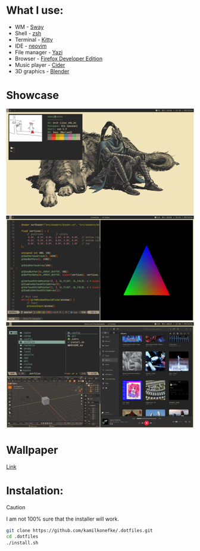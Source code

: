# What I use:
- WM - [Sway](https://swaywm.org/)
- Shell - [zsh](https://zsh.org/)
- Terminal - [Kitty](https://github.com/kovidgoyal/kitty)
- IDE - [neovim](https://neovim.io/)
- File manager - [Yazi](https://github.com/sxyazi/yazi)
- Browser - [Firefox Developer Edition](https://www.mozilla.org/en-US/firefox/developer/)
- Music player - [Cider](https://cider.sh/)
- 3D graphics - [Blender](https://www.blender.org/)

# Showcase
![img](./screenshots/1.png)
![img](./screenshots/2.png)
![img](./screenshots/3.png)

# Wallpaper
[Link](https://gruvbox-wallpapers.pages.dev/wallpapers/light/Sif.png)

# Instalation:
> [!CAUTION]
> I am not 100% sure that the installer will work.
```sh
git clone https://github.com/kamilkonefke/.dotfiles.git
cd .dotfiles
./install.sh
```
